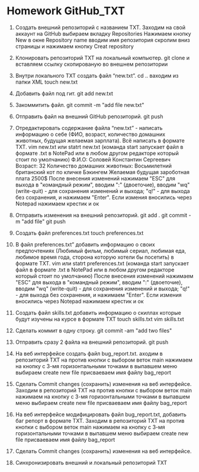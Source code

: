 # Homework GitHub_TXT
1. Создать внешний репозиторий c названием TXT.
Заходим на свой аккаунт на GitHub выбираем вкладку Repositories 
Нажимаем кнопку New в окне Repository name вводим имя репозитория
скролим вниз страницы и нажимаем кнопку Creat repository
 
2. Клонировать репозиторий TXT на локальный компьютер.
git clone и вставляем ссылку скопированую во внешнем репозитории
 
3. Внутри локального TXT создать файл “new.txt”.
cd .. ваходим из папки XML 
touch new.txt
 
4. Добавить файл под гит.
git add new.txt
 
5. Закоммитить файл.
git commit -m "add file new.txt"
 
6. Отправить файл на внешний GitHub репозиторий.
git push
 
7. Отредактировать содержание файла “new.txt” - написать информацию о себе (ФИО, возраст, количество домашних животных, будущая желаемая зарплата). Всё написать в формате TXT.
vim new.txt или statrt new.txt (команда start запускает файл в формате .txt в NotePad или в любом другом редакторе который стоит по умолчанию)
Ф.И.О: Соловей Константин Сергеевич 
Возраст: 32 
Количество домашних животных: Восьмилетний британский кот по кличке Бэкингем 
Желаемая будущая зароботная плата 2500$ 
После внесения изменений нажимаем "ESC" для выхода в "командный режим", вводим ":" (двоеточие), вводим "wq" (write-quit) - для сохранения изменений и выхода; "q!" - для выхода без сохранения, и нажимаем "Enter".
Если измения вносились через Notepad нажимаем крестик и ок 
 
 8. Отправить изменения на внешний репозиторий.
 git add .
 git commit -m "add file"
 git push 
 
9. Создать файл preferences.txt
 touch preferences.txt

10. В файл preferences.txt” добавить информацию о своих предпочтениях (Любимый фильм, любимый сериал, любимая еда, любимое время года, сторона которую хотели бы посетить) в формате TXT.
vim или statrt preferences.txt (команда start запускает файл в формате .txt в NotePad или в любом другом редакторе который стоит по умолчанию)
После внесения изменений нажимаем "ESC" для выхода в "командный режим", вводим ":" (двоеточие), вводим "wq" (write-quit) - для сохранения изменений и выхода; "q!" - для выхода без сохранения, и нажимаем "Enter".
Если измения вносились через Notepad нажимаем крестик и ок 

11. Создать файл skills.txt добавить информацию о скиллах которые будут изучены на курсе в формате TXT
 touch skills.txt
 vim skills.txt

12. Сделать коммит в одну строку.
git commit -am "add two files"

13. Отправить сразу 2 файла на внешний репозиторий.
 git push

14. На веб интерфейсе создать файл bug_report.txt.
аходим в репозиторий TXT на против кнопки с выбором веток main нажимаем на кнопку с 3-мя горизонтальными точками в выпавшем меню выбираем create new file присваеваем имя файлу bag_report
 
15. Сделать Commit changes (сохранить) изменения на веб интерфейсе.
Заходим в репозиторий TXT на против кнопки с выбором веток main нажимаем на кнопку с 3-мя горизонтальными точками в выпавшем меню выбираем create new file присваеваем имя файлу bag_report
 
16. На веб интерфейсе модифицировать файл bug_report.txt, добавить баг репорт в формате TXT.
Заходим в репозиторий TXT на против кнопки с выбором веток main нажимаем на кнопку с 3-мя горизонтальными точками 
в выпавшем меню выбираем create new file 
присваеваем имя файлу bag_report 

17. Сделать Commit changes (сохранить) изменения на веб интерфейсе.
 
18. Синхронизировать внешний и локальный репозиторий TXT
